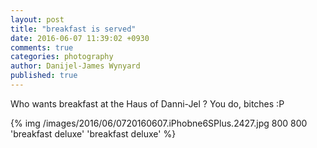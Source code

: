 ```yaml
---
layout: post
title: "breakfast is served"
date: 2016-06-07 11:39:02 +0930
comments: true
categories: photography
author: Danijel-James Wynyard
published: true
---
```

Who wants breakfast at the Haus of Danni-Jel ? You do, bitches :P

{% img /images/2016/06/0720160607.iPhobne6SPlus.2427.jpg 800 800 'breakfast deluxe' 'breakfast deluxe' %}

